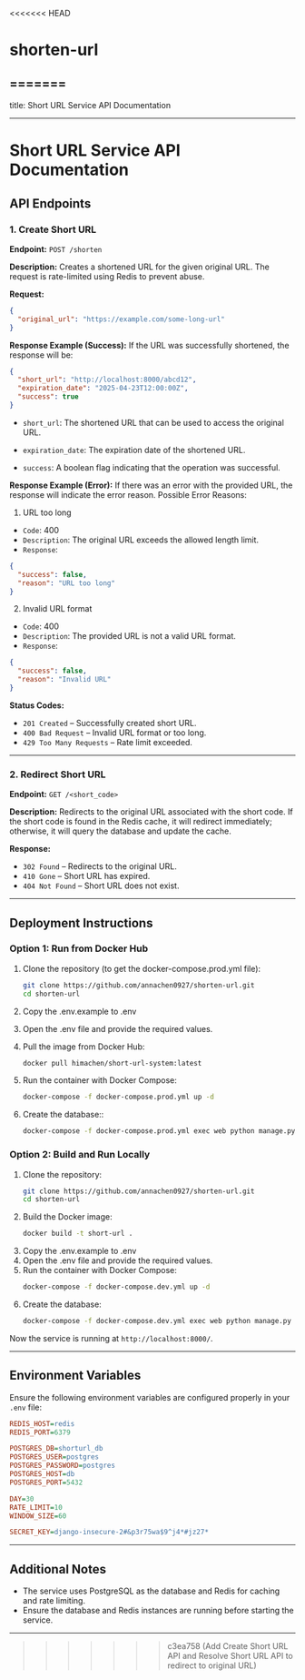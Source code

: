 <<<<<<< HEAD
# shorten-url
=======
---
title: Short URL Service API Documentation

---

# Short URL Service API Documentation

## API Endpoints

### 1. Create Short URL
**Endpoint:** `POST /shorten`

**Description:**
Creates a shortened URL for the given original URL. The request is rate-limited using Redis to prevent abuse.

**Request:**
```json
{
  "original_url": "https://example.com/some-long-url"
}
```

**Response Example (Success):**
If the URL was successfully shortened, the response will be:
```json
{
  "short_url": "http://localhost:8000/abcd12",
  "expiration_date": "2025-04-23T12:00:00Z",
  "success": true
}
```
- `short_url`: The shortened URL that can be used to access the original URL.

- `expiration_date`: The expiration date of the shortened URL.

- `success`: A boolean flag indicating that the operation was successful.

**Response Example (Error):**
If there was an error with the provided URL, the response will indicate the error reason.
Possible Error Reasons:
1. URL too long
 - `Code`: 400
  - `Description`: The original URL exceeds the allowed length limit.
  - `Response`:
```json
{
  "success": false,
  "reason": "URL too long"
}
```
2. Invalid URL format
- `Code`: 400
- `Description`: The provided URL is not a valid URL format.
- `Response`:
```json
{
  "success": false,
  "reason": "Invalid URL"
}
```

**Status Codes:**
- `201 Created` – Successfully created short URL.
- `400 Bad Request` – Invalid URL format or too long.
- `429 Too Many Requests` – Rate limit exceeded.

---

### 2. Redirect Short URL
**Endpoint:** `GET /<short_code>`

**Description:**
Redirects to the original URL associated with the short code. If the short code is found in the Redis cache, it will redirect immediately; otherwise, it will query the database and update the cache.

**Response:**
- `302 Found` – Redirects to the original URL.
- `410 Gone` – Short URL has expired.
- `404 Not Found` – Short URL does not exist.

---

## Deployment Instructions

### Option 1: Run from Docker Hub
1. Clone the repository (to get the docker-compose.prod.yml file):
   ```sh
   git clone https://github.com/annachen0927/shorten-url.git
   cd shorten-url
   ```
2. Copy the .env.example to .env
3. Open the .env file and provide the required values.
   
4. Pull the image from Docker Hub:
   ```sh
   docker pull himachen/short-url-system:latest 
   ```
5. Run the container with Docker Compose:
   ```sh
   docker-compose -f docker-compose.prod.yml up -d
   ```
6. Create the database::
   ```sh
   docker-compose -f docker-compose.prod.yml exec web python manage.py migrate
   ```

### Option 2: Build and Run Locally
1. Clone the repository:
   ```sh
   git clone https://github.com/annachen0927/shorten-url.git
   cd shorten-url
   ```
2. Build the Docker image:
   ```sh
   docker build -t short-url .
   ```
2. Copy the .env.example to .env
3. Open the .env file and provide the required values.
5. Run the container with Docker Compose:
   ```sh
   docker-compose -f docker-compose.dev.yml up -d
   ```
4. Create the database:
   ```sh
   docker-compose -f docker-compose.dev.yml exec web python manage.py migrate
   ```

Now the service is running at `http://localhost:8000/`.

---

## Environment Variables

Ensure the following environment variables are configured properly in your `.env` file:
```ini
REDIS_HOST=redis
REDIS_PORT=6379

POSTGRES_DB=shorturl_db
POSTGRES_USER=postgres
POSTGRES_PASSWORD=postgres
POSTGRES_HOST=db
POSTGRES_PORT=5432

DAY=30
RATE_LIMIT=10
WINDOW_SIZE=60

SECRET_KEY=django-insecure-2#&p3r75wa$9^j4*#jz27*
```

---

## Additional Notes
- The service uses PostgreSQL as the database and Redis for caching and rate limiting.
- Ensure the database and Redis instances are running before starting the service.

---


>>>>>>> c3ea758 (Add Create Short URL API and Resolve Short URL API to redirect to original URL)
